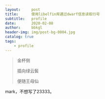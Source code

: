 ```yaml
---
layout:     post
title:      使用libelfin库通过dwarf信息读取行号
subtitle:   profile
date:       2020-02-08
author:     bbkgl
header-img: img/post-bg-0004.jpg
catalog: true
tags:
    - profile
---
```


>金杯侧
>
>插向绿云鬓
>
>便随王母仙

mark，不想写了23333。